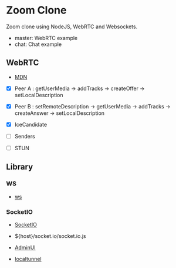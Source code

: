 # Zoom Clone

Zoom clone using NodeJS, WebRTC and Websockets.

- master: WebRTC example
- chat: Chat example

## WebRTC

- [MDN](https://developer.mozilla.org/ko/docs/Web/API/WebRTC_API)

- [x] Peer A :
      getUserMedia -> addTracks -> createOffer -> setLocalDescription

- [x] Peer B :
      setRemoteDescription -> getUserMedia -> addTracks -> createAnswer -> setLocalDescription

- [x] IceCandidate

- [ ] Senders

- [ ] STUN

## Library

### WS

- [ws](https://www.npmjs.com/package/ws)

### SocketIO

- [SocketIO](https://socket.io/)

- ${host}/socket.io/socket.io.js

- [AdminUI](https://www.npmjs.com/package/@socket.io/admin-ui)

- [localtunnel](https://www.npmjs.com/package/localtunnel)

